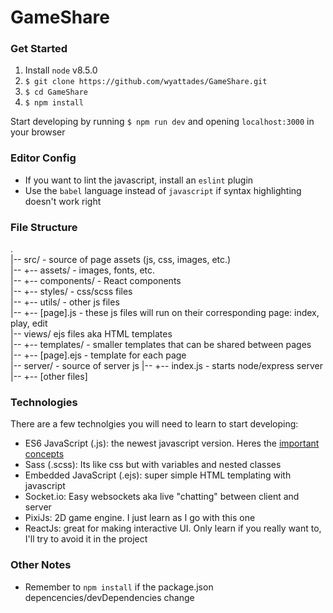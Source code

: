 # GameShare

### Get Started
1. Install ```node``` v8.5.0
2. ```$ git clone https://github.com/wyattades/GameShare.git```
3. ```$ cd GameShare```
4. ```$ npm install```

Start developing by running ```$ npm run dev``` and opening ```localhost:3000``` in your browser

### Editor Config
- If you want to lint the javascript, install an ```eslint``` plugin
- Use the ```babel``` language instead of ```javascript``` if syntax highlighting doesn't work right

### File Structure

.  
|-- src/ - source of page assets (js, css, images, etc.)  
|-- +-- assets/ - images, fonts, etc.   
|-- +-- components/ - React components  
|-- +-- styles/ - css/scss files   
|-- +-- utils/ - other js files  
|-- +-- [page].js - these js files will run on their corresponding page: index, play, edit  
|-- views/ ejs files aka HTML templates  
|-- +-- templates/ - smaller templates that can be shared between pages  
|-- +-- [page].ejs - template for each page  
|-- server/ - source of server js
|-- +-- index.js - starts node/express server
|-- +-- [other files]  

### Technologies
There are a few technolgies you will need to learn to start developing:
- ES6 JavaScript (.js): the newest javascript version. Heres the [important concepts](https://webapplog.com/es6/)
- Sass (.scss): Its like css but with variables and nested classes
- Embedded JavaScript (.ejs): super simple HTML templating with javascript
- Socket.io: Easy websockets aka live "chatting" between client and server
- PixiJs: 2D game engine. I just learn as I go with this one
- ReactJs: great for making interactive UI. Only learn if you really want to, I'll try to avoid it in the project

### Other Notes
- Remember to ```npm install``` if the package.json depencencies/devDependencies change


